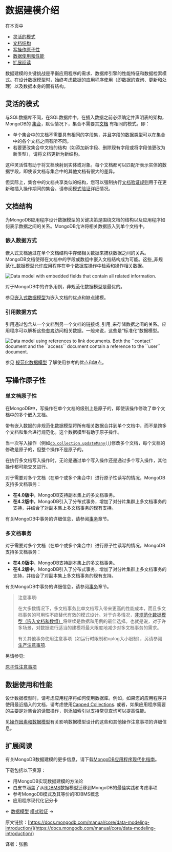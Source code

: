 # 数据建模介绍

在本页中

* [灵活的模式](https://docs.mongodb.com/manual/core/data-modeling-introduction/#flexible-schema)
* [文档结构](https://docs.mongodb.com/manual/core/data-modeling-introduction/#document-structure)
* [写操作原子性](https://docs.mongodb.com/manual/core/data-modeling-introduction/#atomicity-of-write-operations)
* [数据使用和性能](https://docs.mongodb.com/manual/core/data-modeling-introduction/#data-use-and-performance)
* [扩展阅读](https://docs.mongodb.com/manual/core/data-modeling-introduction/#further-reading)

数据建模的关键挑战是平衡应用程序的需求、数据库引擎的性能特征和数据检索模式。在设计数据模型时，始终考虑数据的应用程序使用（即数据的查询、更新和处理）以及数据本身的固有结构。

## 灵活的模式

与SQL数据库不同，在SQL数据库中，在插入数据之前必须确定并声明表的架构，MongoDB的 [集合](https://docs.mongodb.com/manual/reference/glossary/#term-collection)，默认情况下，集合不需要其[文档](https://docs.mongodb.com/manual/core/document/) 有相同的模式。即：

* 单个集合中的文档不需要具有相同的字段集，并且字段的数据类型可以在集合中的各个文档之间有所不同。
* 若要更改集合中文档的结构（如添加新字段、删除现有字段或将字段值更改为新类型），请将文档更新为新结构。

这种灵活性有助于将文档映射到实体或对象。每个文档都可以匹配所表示实体的数据字段，即使该文档与集合中的其他文档有很大的差异。

但实际上，集合中的文档共享类似的结构，您可以强制执行[文档验证规则](https://docs.mongodb.com/manual/core/schema-validation/)用于在更新和插入操作期间的集合。请参阅[模式验证](https://docs.mongodb.com/manual/core/schema-validation/)详细情况。

## 文档结构

为MongoDB应用程序设计数据模型的关键决策是围绕文档的结构以及应用程序如何表示数据之间的关系。MongoDB允许将相关数据嵌入到单个文档中。

### 嵌入数据方式

嵌入式文档通过在单个文档结构中存储相关数据来捕获数据之间的关系。MongoDB文档使得在文档中的字段或数组中嵌入文档结构成为可能。这些_非规范化_数据模型允许应用程序在单个数据库操作中检索和操作相关数据。

![Data model with embedded fields that contain all related information.](https://www.mongodb.com/docs/manual/images/data-model-denormalized.bakedsvg.svg)

对于MongoDB中的许多用例，非规范化数据模型是最优的。

参见[嵌入式数据模型](https://docs.mongodb.com/manual/core/data-model-design/#data-modeling-embedding)为嵌入文档的优点和缺点建模。

### 引用数据方式

引用通过包含从一个文档到另一个文档的链接或_引用_来存储数据之间的关系。应用程序可以解析这些[参考](https://docs.mongodb.com/manual/reference/database-references/)访问相关数据。一般来说，这些是“标准化”数据模型。

![Data model using references to link documents. Both the \`\`contact\`\` document and the \`\`access\`\` document contain a reference to the \`\`user\`\` document.](https://www.mongodb.com/docs/manual/images/data-model-normalized.bakedsvg.svg)

参见 [规范化数据模型](https://docs.mongodb.com/manual/core/data-model-design/#data-modeling-referencing) 了解使用参考的优点和缺点。

## 写操作原子性

### 单文档原子性

在MongoDB中，写操作在单个文档的级别上是原子的，即使该操作修改了单个文档中的多个嵌入文档。

带有嵌入数据的非规范化数据模型将所有相关数据合并到单个文档中，而不是跨多个文档和集合进行规范化。这个数据模型有助于原子操作。

当一次写入操作（例如[`db.collection.updateMany()`](https://docs.mongodb.com/manual/reference/method/db.collection.updateMany/édb.collection.updateMany)\)修改多个文档，每个文档的修改是原子的，但整个操作不是原子的。

在执行多文档写入操作时，无论是通过单个写入操作还是通过多个写入操作，其他操作都可能交叉进行。

对于需要对多个文档（在单个或多个集合中）进行原子性读写的情况，MongoDB支持多文档事务：

* **在4.0版中**，MongoDB支持副本集上的多文档事务。
* **在4.2版中**，MongoDB引入了分布式事务，增加了对分片集群上多文档事务的支持，并结合了对副本集上多文档事务的现有支持。

有关MongoDB中事务的详细信息，请参阅[事务](https://docs.mongodb.com/manual/core/transactions/)章节。

### 多文档事务

对于需要对多个文档（在单个或多个集合中）进行原子性读写的情况，MongoDB支持多文档事务：

* **在4.0版中**，MongoDB支持副本集上的多文档事务。
* **在4.2版中**，MongoDB引入了分布式事务，增加了对分片集群上多文档事务的支持，并结合了对副本集上多文档事务的现有支持。

有关MongoDB中事务的详细信息，请参阅[事务](https://docs.mongodb.com/manual/core/transactions/)章节。

> 注意事项:
>
> 在大多数情况下，多文档事务比单文档写入带来更高的性能成本，而且多文档事务的可用性不应替代有效的模式设计。对于许多情况，[非规范化数据模型（嵌入文档和数组）](https://docs.mongodb.com/manual/core/data-model-design/#data-modeling-embedding)将继续是数据和用例的最佳选择。也就是说，对于许多场景，对数据进行适当的建模将最大限度地减少对多文档事务的需求。
>
> 有关其他事务使用注意事项（如运行时限制和oplog大小限制），另请参阅[生产注意事项](https://docs.mongodb.com/manual/core/transactions-production-consideration/).

另请参见:

[原子性注意事项](https://docs.mongodb.com/manual/core/data-model-operations/#data-model-atomicity)

## 数据使用和性能

设计数据模型时，请考虑应用程序将如何使用数据库。例如，如果您的应用程序只使用最近插入的文档，请考虑使用[Capped Collections](https://docs.mongodb.com/manual/core/capped-collections/). 或者，如果应用程序需要的主要是对集合的读取操作，则添加索引以支持常见查询可以提高性能。

见[操作因素和数据模型](https://docs.mongodb.com/manual/core/data-model-operations网站/)有关影响数据模型设计的这些和其他操作注意事项的详细信息。

## 扩展阅读

有关MongoDB数据建模的更多信息，请下载[MongoDB应用程序现代化指南](https://www.mongodb.com/modernize?tck=docs_server)。

下载包括以下资源：

* 用MongoDB实现数据建模的方法论
* 白皮书涵盖了从[RDBMS](https://docs.mongodb.com/manual/reference/glossary/#term-rdbms)数据模型迁移到MongoDB的最佳实践和考虑事项
* 参考MongoDB模式及其等价的RDBMS概念
* 应用程序现代化记分卡

← [数据模型](https://docs.mongodb.com/manual/data-modeling/) [模式验证](https://docs.mongodb.com/manual/core/schema-validation/) →

原文链接：[https://docs.mongodb.com/manual/core/data-modeling-introduction/](https://docs.mongodb.com/manual/core/data-modeling-introduction/)

译者：张鹏

